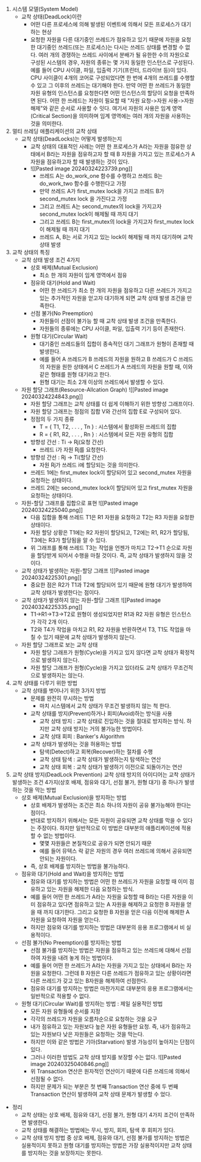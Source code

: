 1. 시스템 모델(System Model)
	- 교착 상태(DeadLock)이란
		- 어떤 다른 프로세스에 의해 발생된 이벤트에 의해서 모든 프로세스가 대기하는 현상
		- 요청한 자원을 다른 대기중인 쓰레드가 점유하고 있기 때문에 자원을 요청한 대기중인 쓰레드(또는 프로세스)는 다시는 쓰레드 상태를 변경할 수 없다.
		여러 개의 경쟁하는 쓰레드 사이에서 분배가 될 유한한 수의 자원으로 구성된 시스템의 경우, 자원의 종류는 몇 가지 동일한 인스턴스로 구성된다. 예를 들어 CPU 사이클, 파일, 입출력 기기(프린터, 드라이브 등)이 있다. CPU 사이클이 4개의 코어로 구성되었다면 한 번에 4개의 쓰레드를 수행할 수 있고 그 이후의 쓰레드는 대기해야 한다.
		만약 어떤 한 쓰레드가 동일한 자원 유형의 인스턴스를 요청한다면 어떤 인스턴스의 할당이 요청을 만족하면 된다.
		어떤 한 쓰레드는 자원이 필요할 때 "자원 요청->자원 사용->자원 해제"와 같은 순서로 사용할 수 잇다. 여기서 자원의 사용은 임계 영역(Critical Section)을 의미하며 임계 영역에는 여러 개의 자원을 사용하는 것을 의미한다.
2. 멀티 쓰레딩 애플리케이션의 교착 상태
	- 교착 상태(DeadLocks)는 어떻게 발생하는지
		- 교착 상태의 대표적인 사례는 어떤 한 프로세스가 A라는 자원을 점유한 상태에서 B라는 자원을 점유하고자 할 때 B 자원을 가지고 있는 프로세스가 A 자원을 점유하고자 할 때 발생하는 것이 있다.
		- 
		  ![[Pasted image 20240324223739.png]]
		  - 쓰레드 A는 do_work_one 함수를 수행하고 쓰레드 B는 do_work_two 함수를 수행한다고 가정
		  - 만약 쓰레드 A가 first_mutex lock을 가지고 쓰레드 B가 second_mutex lock 을 가진다고 가정
		  - 그리고 쓰레드 A는 second_mutex의 lock을 가지고자 second_mutex lock이 해제될 때 까지 대기
		  - 그리고 쓰레드 B는 first_mutex의 lock을 가지고자 first_mutex lock이 해제될 때 까지 대기
		  - 쓰레드 A, B는 서로 가지고 있는 lock이 해제될 때 까지 대기하며 교착 상태 발생
3. 교착 상태의 특징
	- 교착 상태 발생 조건 4가지
		- 상호 배제(Mutual Exclusion)
			- 최소 한 개의 자원이 임계 영역에서 점유
		- 점유와 대기(Hold and Wait)
			- 어떤 한 쓰레드가 최소 한 개의 자원을 점유하고 다른 쓰레드가 가지고 있는 추가적인 자원을 얻고자 대기하게 되면 교착 상태 발생 조건을 만족한다.
		- 선점 불가(No Preemption)
			- 자원들이 선점이 불가능 할 때 교착 상태 발생 조건을 만족한다.
			- 자원들의 종류에는 CPU 사이클, 파일, 입출력 기기 등이 존재한다.
		- 원형 대기(Circular Wait)
			- 대기중인 쓰레드들의 집합이 종속적인 대기 그래프가 원형이 존재할 때 발생한다.
			- 예를 들어 A 쓰레드가 B 쓰레드의 자원을 원하고 B 쓰레드가 C 쓰레드의 자원을 원한 상태에서 C 쓰레드가 A 쓰레드의 자원을 원할 때, 이와 같은 형태를 원형 대기라고 한다.
			- 원형 대기는 최소 2개 이상의 쓰레드에서 발생할 수 있다.
	- 자원 할당 그래프(Resource-Allcation Graph)
		![[Pasted image 20240324224843.png]]
		- 자원 할당 그래프는 교착 상태를 더 쉽게 이해하기 위한 방향성 그래프이다.
		- 자원 할당 그래프는 정점의 집합 V와 간선의 집합 E로 구성되어 있다.
		- 정점의 두 가지 종류
			- T = { T1, T2, . . . , Tn } : 시스템에서 활성화된 쓰레드의 집합
			- R = { R1, R2, . . . , Rn } : 시스템에서 모든 자원 유형의 집합
		- 방향성 간선 : Ti -> Rj(요청 간선)
			- 쓰레드 i가 자원 Rj를 요청한다.
		- 방향성 간선 : Rj -> Ti(할당 간선)
			- 자원 Rj가 쓰레드 i에 할당되는 것을 의미한다.
		- 쓰레드 1에는 first_mutex lock이 할당되어 있고 second_mutex 자원을 요청하는 상태이다.
		- 쓰레드 2에는 second_mutex lock이 할당되어 있고 first_mutex 자원을 요청하는 상태이다.
	- 자원-할당 그래프를 집합으로 표현
	   ![[Pasted image 20240324225040.png]]
		- 다음 집합을 통해 쓰레드 T1은 R1 자원을 요청하고  T2는 R3 자원을 요청한 상태이다.
		- 자원 할당 상황은 T1에는 R2 자원이 할당되고, T2에는 R1, R2가 할당됨, T3에는 R3가 할당됨을 알 수 있다.
		-  위 그래프를 통해 쓰레드 T3는 작업을 언젠가 마치고 T2->T1 순으로 자원을 할당받게 되어서 수행을 마칠 것이다. 즉, 교착 상태가 발생하지 않을 것이다.
	- 교착 상태가 발생하는 자원-할당 그래프
		![[Pasted image 20240324225301.png]]
		- 중요한 점은 R2가 T1과 T2에 할당되어 있기 때문에 원형 대기가 발생하여 교착 상태가 발생한다는 점이다.
	- 교착 상태가 발생하지 않는 자원-할당 그래프
		![[Pasted image 20240324225335.png]]
		- T1->R1->T3->T2로 원형이 생성되었지만 R1과 R2 자원 유형은 인스턴스가 각각 2개 이다.
		- T2와 T4가 작업을 마치고 R1, R2 자원을 반환하면서 T3, T1도 작업을 마칠 수 있기 때문에 교착 상태가 발생하지 않는다.
	- 자원 할당 그래프로 보는 교착 상태
		- 자원 할당 그래프가 원형(Cycle)을 가지고 있지 않다면 교착 상태가 확정적으로 발생하지 않는다.
		- 자원 할당 그래프가 원형(Cycle)을 가지고 있더라도 교착 상태가 무조건적으로 발생하지는 않는다.
4. 교착 상태를 다루기 위한 방법
	- 교착 상태를 벗어나기 위한 3가지 방법
		- 문제를 완전히 무시하는 방법
			- 마치 시스템에서 교착 상태가 무조건 발생하지 않는 척 한다.
		- 교착 상태를 방지(Prevent)하거나 회피(Avoid)하는 방식을 사용
			- 교착 상태 방지 : 교착 상태로 진입하는 것을 절대로 방지하는 방식. 하지만 교착 상태 방지는 거의 불가능한 방법이다.
			- 교착 상태 회피 : Banker's Algorithm
		- 교착 상태가 발생하는 것을 허용하는 방법
			- 탐색(Detect)하고 회복(Recover)하는 절차를 수행
			- 교착 상태 탐색 : 교착 상태가 발생하는지 탐색하는 연산
			- 교착 상태 회복 : 교착 상태가 발생하기 이전으로 되돌아가는 연산
5. 교착 상태 방지(DeadLock Prevention)
	교착 상태 방지의 아이디어는 교착 상태가 발생하는 조건 4가지(상호 배제, 점유와 대기, 선점 불가, 원형 대기) 중 하나가 발생하는 것을 막는 방법
	- 상호 배제(Mutual Exclusion)을 방지하는 방법
		- 상호 배제가 발생하는 조건은 최소 하나의 자원이 공유 불가능해야 한다는 점이다.
		- 반대로 방지하기 위해서는 모든 자원이 공유되면 교착 상태를 막을 수 있다는 주장이다. 하지만 일반적으로 이 방법은 대부분의 애플리케이션에 적용할 수 없는 방법이다.
			- 몇몇 자원들은 본질적으로 공유가 되면 안되기 때문
			- 예를 들어 뮤텍스 락 같은 자원의 경우 여러 쓰레드에 의해서 공유되면 안되는 자원이다.
		- 즉, 상호 배제를 방지하는 방법을 불가능하다.
	- 점유와 대기(Hold and Wait)을 방지하는 방법
		- 점유와 대기를 방지하는 방법은 어떤 한 쓰레드가 자원을 요청할 때 이미 점유하고 있는 자원을 해제한 다음 요청하는 방식.
		- 예를 들어 어떤 한 쓰레드가 A라는 자원을 요청할 때 B라는 다른 자원을 이미 점유하고 있다면 점유하고 있는 A 자원을 해제하고 요청한 B 자원을 얻을 때 까지 대기한다. 그리고 요청한 B 자원을 얻은 다음 이전에 해제한 A 자원을 요청하여 자원을 얻는다.
		- 하지만 점유와 대기를 방지하는 방법은 대부분의 응용 프로그램에서 비 실용적이다.
	- 선점 불가(No Preemption)를 방지하는 방법
		- 선점 불가를 방지하는 방법은 자원을 점유하고 있는 쓰레드에 대해서 선점하여 자원을 내려 놓게 하는 방법이다.
		- 예를 들어 어떤 한 쓰레드가 A라는 자원을 가지고 있는 상태에서 B라는 자원을 요청한다. 그런데 B 자원은 다른 쓰레드가 점유하고 있는 상황이라면 다른 쓰레드가 갖고 있는 B자원을 해제하여 선점한다.
		- 점유와 대기를 방지하는 방법은 마찬가지로 대부분의 응용 프로그램에서는 일반적으로 적용할 수 없다.
	- 원형 대기(Circular Wait)를 방지하는 방법 : 제일 실용적인 방법
		- 모든 자원 유형들에 순서를 지정
		- 각각의 쓰레드가 자원을 오름차순으로 요청하는 것을 요구
		- 내가 점유하고 있는 자원보다 높은 자원 유형들만 요청. 즉, 내가 점유하고 있는 자원보다 낮은 자원들은 요청하는 것을 막는다.
		- 하지만 이와 같은 방법은 기아(Starvation) 발생 가능성이 높아지는 단점이 있다.
		- 그러나 이러한 방법도 교착 상태 방지를 보장할 수는 없다.
			![[Pasted image 20240325040846.png]]
		- 위 Transaction 연산은 원자적인 연산이기 때문에 다른 쓰레드에 의해서 선점될 수 없다.
		- 하지만 문제가 되는 부분은 첫 번째 Transaction 연산 중에 두 번째 Transaction 연산이 발생하여 교착 상태 문제가 발생할 수 었다.
- 정리
	- 교착 상태는 상호 배제, 점유와 대기, 선점 불가, 원형 대기 4가지 조건이 만족하면 발생한다.
	- 교착 상태를 해결하는 방법에는 무시, 방지, 회피, 탐색 후 회피가 있다.
	- 교착 상태 방지 방법 중 상호 배제, 점유와 대기, 선점 불가를 방지하는 방법은 실용적이지 못하고 원형 대기를 방지하는 방법은 가장 실용적이지만 교착 상태를 방지하는 것을 보장하지는 못한다.
